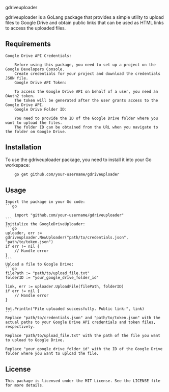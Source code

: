 

gdriveuploader

gdriveuploader is a GoLang package that provides a simple utility to upload files to Google Drive and obtain public links that can be used as HTML links to access the uploaded files.

## Requirements
    Google Drive API Credentials:

        Before using this package, you need to set up a project on the Google Developers Console.
        Create credentials for your project and download the credentials JSON file.
        Google Drive API Token:

        To access the Google Drive API on behalf of a user, you need an OAuth2 token.
        The token will be generated after the user grants access to the Google Drive API.
        Google Drive Folder ID:

        You need to provide the ID of the Google Drive folder where you want to upload the files.
        The folder ID can be obtained from the URL when you navigate to the folder on Google Drive.
## Installation
To use the gdriveuploader package, you need to install it into your Go workspace:

``` bash
    go get github.com/your-username/gdriveuploader
```
## Usage
    Import the package in your Go code:
    ```go

        import "github.com/your-username/gdriveuploader"
    ```
    Initialize the GoogleDriveUploader:
    ```go
    uploader, err := gdriveuploader.NewUploader("path/to/credentials.json", "path/to/token.json")
    if err != nil {
        // Handle error
    }
    ```
    Upload a file to Google Drive:
    ```go
    filePath := "path/to/upload_file.txt"
    folderID := "your_google_drive_folder_id"

    link, err := uploader.UploadFile(filePath, folderID)
    if err != nil {
        // Handle error
    }

    fmt.Println("File uploaded successfully. Public link:", link)
    ```
    Replace "path/to/credentials.json" and "path/to/token.json" with the actual paths to your Google Drive API credentials and token files, respectively.

    Replace "path/to/upload_file.txt" with the path of the file you want to upload to Google Drive.

    Replace "your_google_drive_folder_id" with the ID of the Google Drive folder where you want to upload the file.

## License
    This package is licensed under the MIT License. See the LICENSE file for more details.